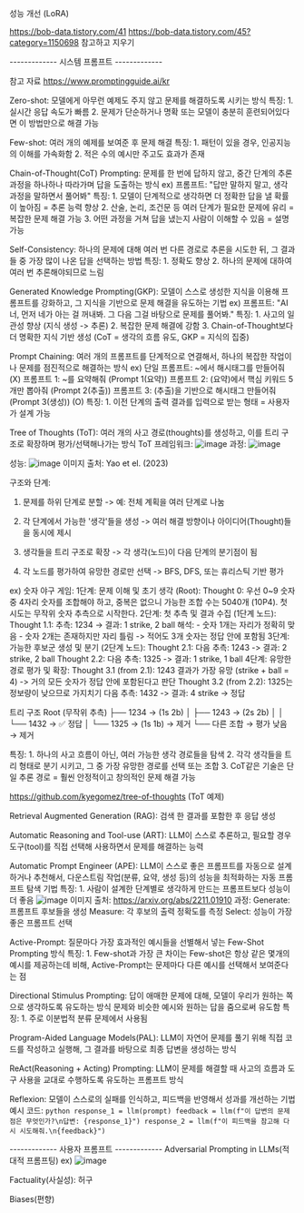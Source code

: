 성능 개선 (LoRA)

https://bob-data.tistory.com/41
https://bob-data.tistory.com/45?category=1150698
참고하고 지우기

-------------  시스템 프롬프트  -------------

참고 자료
https://www.promptingguide.ai/kr

Zero-shot: 모델에게 아무런 예제도 주지 않고 문제를 해결하도록 시키는 방식
  특징:
    1. 실시간 응답 속도가 빠름
    2. 문제가 단순하거나 명확 또는 모델이 충분히 훈련되어있다면 이 방법만으로 해결 가능
    
Few-shot: 여러 개의 예제를 보여준 후 문제 해결
  특징:
    1. 패턴이 있을 경우, 인공지능의 이해를 가속화함
    2. 적은 수의 예시만 주고도 효과가 존재
    
Chain-of-Thought(CoT) Prompting: 문제를 한 번에 답하지 않고, 중간 단계의 추론 과정을 하나하나 따라가며 답을 도출하는 방식
  ex) 프롬프트: "답만 말하지 말고, 생각 과정을 말하면서 풀어봐"
  특징:
    1. 모델이 단계적으로 생각하면 더 정확한 답을 낼 확률이 높아짐 = 추론 능력 향상
    2. 산술, 논리, 조건문 등 여러 단계가 필요한 문제에 유리 = 복잡한 문제 해결 가능
    3. 어떤 과정을 거쳐 답을 냈는지 사람이 이해할 수 있음 = 설명 가능

Self-Consistency: 하나의 문제에 대해 여러 번 다른 경로로 추론을 시도한 뒤, 그 결과들 중 가장 많이 나온 답을 선택하는 방법
  특징:
    1. 정확도 향상
    2. 하나의 문제에 대하여 여러 번 추론해야되므로 느림

Generated Knowledge Prompting(GKP): 모델이 스스로 생성한 지식을 이용해 프롬프트를 강화하고, 그 지식을 기반으로 문제 해결을 유도하는 기법
  ex) 프롬프트: "AI 너, 먼저 네가 아는 걸 꺼내봐. 그 다음 그걸 바탕으로 문제를 풀어봐."
  특징:
    1. 사고의 일관성 향상 (지식 생성 -> 추론)
    2. 복잡한 문제 해결에 강함
    3. Chain-of-Thought보다 더 명확한 지식 기반 생성 (CoT = 생각의 흐름 유도, GKP = 지식의 집중)

Prompt Chaining: 여러 개의 프롬프트를 단계적으로 연결해서, 하나의 복잡한 작업이나 문제를 점진적으로 해결하는 방식
  ex) 단일 프롬프트: ~에서 해시태그를 만들어줘 (X)
      프롬프트 1: ~를 요약해줘 (Prompt 1(요약))
      프롬프트 2: (요약)에서 핵심 키워드 5개만 뽑아줘 (Prompt 2(추출))
      프롬프트 3: (추출)을 기반으로 해시태그 만들어줘 (Prompt 3(생성)) (O)
  특징:
    1. 이전 단계의 출력 결과를 입력으로 받는 형태 = 사용자가 설계 가능

Tree of Thoughts (ToT): 여러 개의 사고 경로(thoughts)를 생성하고, 이를 트리 구조로 확장하며 평가/선택해나가는 방식
  ToT 프레임워크:
  ![image](https://github.com/user-attachments/assets/dc275287-9829-4311-9125-4e5e671de12b)
  과정:
  ![image](https://github.com/user-attachments/assets/1a89e0c6-54c5-408c-8b94-621225cc205d)

  성능:
  ![image](https://github.com/user-attachments/assets/13d6a39f-152a-46a4-8b78-8af2ab1be8fe)
  이미지 출처: Yao et el. (2023)

  구조와 단계:
  1. 문제를 하위 단계로 분할
  -> 예: 전체 계획을 여러 단계로 나눔

  2. 각 단계에서 가능한 '생각'들을 생성
  -> 여러 해결 방향이나 아이디어(Thought)들을 동시에 제시
  
  3. 생각들을 트리 구조로 확장
  -> 각 생각(노드)이 다음 단계의 분기점이 됨
  
  4. 각 노드를 평가하여 유망한 경로만 선택
  -> BFS, DFS, 또는 휴리스틱 기반 평가
  
  ex) 숫자 야구 게임:
    1단계: 문제 이해 및 초기 생각 (Root):
      Thought 0:
        우선 0~9 숫자 중 4자리 숫자를 조합해야 하고, 중복은 없으니 가능한 조합 수는 5040개 (10P4).
        첫 시도는 무작위 숫자 추측으로 시작한다.
    2단계: 첫 추측 및 결과 수집 (1단계 노드):
      Thought 1.1:
      추측: 1234 → 결과: 1 strike, 2 ball
      해석:
      - 숫자 1개는 자리가 정확히 맞음
      - 숫자 2개는 존재하지만 자리 틀림
      -> 적어도 3개 숫자는 정답 안에 포함됨
    3단계: 가능한 후보군 생성 및 분기 (2단계 노드):
      Thought 2.1:
        다음 추측: 1243
        -> 결과: 2 strike, 2 ball
      Thought 2.2:
        다음 추측: 1325
        -> 결과: 1 strike, 1 ball
    4단계: 유망한 경로 평가 및 확장:
      Thought 3.1 (from 2.1):
        1243 결과가 가장 유망 (strike + ball = 4)
        -> 거의 모든 숫자가 정답 안에 포함된다고 판단
      Thought 3.2 (from 2.2):
        1325는 정보량이 낮으므로 가지치기
        다음 추측: 1432
        -> 결과: 4 strike → 정답

  트리 구조
    Root (무작위 추측)
    ├── 1234 → (1s 2b)
    │   ├── 1243 → (2s 2b)
    │   │   └── 1432 → ✅ 정답
    │   └── 1325 → (1s 1b) → 제거
    └── 다른 조합 → 평가 낮음 → 제거

  특징:
    1. 하나의 사고 흐름이 아닌, 여러 가능한 생각 경로들을 탐색
    2. 각각 생각들을 트리 형태로 분기 시키고, 그 중 가장 유망한 경로를 선택 또는 조합
    3. CoT같은 기술은 단일 추론 경로 = 훨씬 안정적이고 창의적인 문제 해결 가능
    
  https://github.com/kyegomez/tree-of-thoughts (ToT 예제)
  
Retrieval Augmented Generation (RAG): 검색 한 결과를 포함한 후 응답 생성

Automatic Reasoning and Tool-use (ART): LLM이 스스로 추론하고, 필요할 경우 도구(tool)를 직접 선택해 사용하면서 문제를 해결하는 능력

Automatic Prompt Engineer (APE): LLM이 스스로 좋은 프롬프트를 자동으로 설계하거나 추천해서,
다운스트림 작업(분류, 요약, 생성 등)의 성능을 최적화하는 자동 프롬프트 탐색 기법
  특징:
    1. 사람이 설계한 단계별로 생각하게 만드는 프롬프트보다 성능이 더 좋음
    ![image](https://github.com/user-attachments/assets/1ea9e268-2696-4bc0-8ce3-7559a8da8b44)
    이미지 출처: https://arxiv.org/abs/2211.01910
  과정:
    Generate: 프롬프트 후보들을 생성
    Measure: 각 후보의 출력 정확도를 측정
    Select: 성능이 가장 좋은 프롬프트 선택
  
Active-Prompt: 질문마다 가장 효과적인 예시들을 선별해서 넣는 Few-Shot Prompting 방식
  특징:
    1. Few-shot과 가장 큰 차이는 Few-shot은 항상 같은 몇개의 예시를 제공하는데 비해,
    Active-Prompt는 문제마다 다른 예시를 선택해서 보여준다는 점

Directional Stimulus Prompting: 답이 애매한 문제에 대해, 모델이 우리가 원하는 쪽으로 생각하도록 유도하는 방식
  문제와 비슷한 예시와 원하는 답을 줌으로써 유도함
  특징:
    1. 주로 이분법적 분류 문제에서 사용됨
    
Program-Aided Language Models(PAL): LLM이 자연어 문제를 풀기 위해 직접 코드를 작성하고 실행해,
그 결과를 바탕으로 최종 답변을 생성하는 방식

ReAct(Reasoning + Acting) Prompting: LLM이 문제를 해결할 때 사고의 흐름과 도구 사용을 교대로 수행하도록 유도하는 프롬프트 방식

Reflexion: 모델이 스스로의 실패를 인식하고, 피드백을 반영해서 성과를 개선하는 기법
  예시 코드:
    ```python
    response_1 = llm(prompt)
    feedback = llm(f"이 답변의 문제점은 무엇인가?\n답변: {response_1}")
    response_2 = llm(f"이 피드백을 참고해 다시 시도해줘.\n{feedback}")
    ```

-------------  사용자 프롬프트  -------------
Adversarial Prompting in LLMs(적대적 프롬프팅)
ex)
![image](https://github.com/user-attachments/assets/1837d7a3-89de-45b0-bf8a-07da3cd2ec38)

Factuality(사실성): 허구

Biases(편향)
